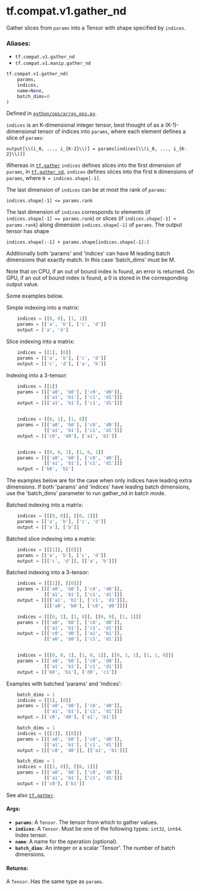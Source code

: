 <div itemscope itemtype="http://developers.google.com/ReferenceObject">
<meta itemprop="name" content="tf.compat.v1.gather_nd" />
<meta itemprop="path" content="Stable" />
</div>

# tf.compat.v1.gather_nd

Gather slices from `params` into a Tensor with shape specified by `indices`.

### Aliases:

* `tf.compat.v1.gather_nd`
* `tf.compat.v1.manip.gather_nd`

``` python
tf.compat.v1.gather_nd(
    params,
    indices,
    name=None,
    batch_dims=0
)
```



Defined in [`python/ops/array_ops.py`](/code/stable/tensorflow/python/ops/array_ops.py).

<!-- Placeholder for "Used in" -->

`indices` is an K-dimensional integer tensor, best thought of as a
(K-1)-dimensional tensor of indices into `params`, where each element defines
a slice of `params`:

    output[\\(i_0, ..., i_{K-2}\\)] = params[indices[\\(i_0, ..., i_{K-2}\\)]]

Whereas in <a href="../../../tf/gather.md"><code>tf.gather</code></a> `indices` defines slices into the first
dimension of `params`, in <a href="../../../tf/gather_nd.md"><code>tf.gather_nd</code></a>, `indices` defines slices into the
first `N` dimensions of `params`, where `N = indices.shape[-1]`.

The last dimension of `indices` can be at most the rank of
`params`:

    indices.shape[-1] <= params.rank

The last dimension of `indices` corresponds to elements
(if `indices.shape[-1] == params.rank`) or slices
(if `indices.shape[-1] < params.rank`) along dimension `indices.shape[-1]`
of `params`.  The output tensor has shape

    indices.shape[:-1] + params.shape[indices.shape[-1]:]

Additionally both 'params' and 'indices' can have M leading batch
dimensions that exactly match. In this case 'batch_dims' must be M.

Note that on CPU, if an out of bound index is found, an error is returned.
On GPU, if an out of bound index is found, a 0 is stored in the
corresponding output value.

Some examples below.

Simple indexing into a matrix:

```python
    indices = [[0, 0], [1, 1]]
    params = [['a', 'b'], ['c', 'd']]
    output = ['a', 'd']
```

Slice indexing into a matrix:

```python
    indices = [[1], [0]]
    params = [['a', 'b'], ['c', 'd']]
    output = [['c', 'd'], ['a', 'b']]
```

Indexing into a 3-tensor:

```python
    indices = [[1]]
    params = [[['a0', 'b0'], ['c0', 'd0']],
              [['a1', 'b1'], ['c1', 'd1']]]
    output = [[['a1', 'b1'], ['c1', 'd1']]]


    indices = [[0, 1], [1, 0]]
    params = [[['a0', 'b0'], ['c0', 'd0']],
              [['a1', 'b1'], ['c1', 'd1']]]
    output = [['c0', 'd0'], ['a1', 'b1']]


    indices = [[0, 0, 1], [1, 0, 1]]
    params = [[['a0', 'b0'], ['c0', 'd0']],
              [['a1', 'b1'], ['c1', 'd1']]]
    output = ['b0', 'b1']
```

The examples below are for the case when only indices have leading extra
dimensions. If both 'params' and 'indices' have leading batch dimensions, use
the 'batch_dims' parameter to run gather_nd in batch mode.

Batched indexing into a matrix:

```python
    indices = [[[0, 0]], [[0, 1]]]
    params = [['a', 'b'], ['c', 'd']]
    output = [['a'], ['b']]
```

Batched slice indexing into a matrix:

```python
    indices = [[[1]], [[0]]]
    params = [['a', 'b'], ['c', 'd']]
    output = [[['c', 'd']], [['a', 'b']]]
```

Batched indexing into a 3-tensor:

```python
    indices = [[[1]], [[0]]]
    params = [[['a0', 'b0'], ['c0', 'd0']],
              [['a1', 'b1'], ['c1', 'd1']]]
    output = [[[['a1', 'b1'], ['c1', 'd1']]],
              [[['a0', 'b0'], ['c0', 'd0']]]]

    indices = [[[0, 1], [1, 0]], [[0, 0], [1, 1]]]
    params = [[['a0', 'b0'], ['c0', 'd0']],
              [['a1', 'b1'], ['c1', 'd1']]]
    output = [[['c0', 'd0'], ['a1', 'b1']],
              [['a0', 'b0'], ['c1', 'd1']]]


    indices = [[[0, 0, 1], [1, 0, 1]], [[0, 1, 1], [1, 1, 0]]]
    params = [[['a0', 'b0'], ['c0', 'd0']],
              [['a1', 'b1'], ['c1', 'd1']]]
    output = [['b0', 'b1'], ['d0', 'c1']]
```

Examples with batched 'params' and 'indices':

```python
    batch_dims = 1
    indices = [[1], [0]]
    params = [[['a0', 'b0'], ['c0', 'd0']],
              [['a1', 'b1'], ['c1', 'd1']]]
    output = [['c0', 'd0'], ['a1', 'b1']]

    batch_dims = 1
    indices = [[[1]], [[0]]]
    params = [[['a0', 'b0'], ['c0', 'd0']],
              [['a1', 'b1'], ['c1', 'd1']]]
    output = [[['c0', 'd0']], [['a1', 'b1']]]

    batch_dims = 1
    indices = [[[1, 0]], [[0, 1]]]
    params = [[['a0', 'b0'], ['c0', 'd0']],
              [['a1', 'b1'], ['c1', 'd1']]]
    output = [['c0'], ['b1']]
```

See also <a href="../../../tf/gather.md"><code>tf.gather</code></a>.

#### Args:


* <b>`params`</b>: A `Tensor`. The tensor from which to gather values.
* <b>`indices`</b>: A `Tensor`. Must be one of the following types: `int32`, `int64`.
  Index tensor.
* <b>`name`</b>: A name for the operation (optional).
* <b>`batch_dims`</b>: An integer or a scalar 'Tensor'. The number of batch dimensions.


#### Returns:

A `Tensor`. Has the same type as `params`.
